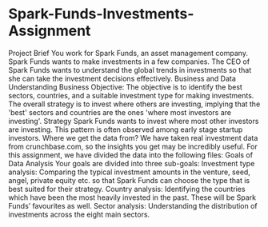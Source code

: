 # Spark-Funds-Investments-Assignment
Project Brief You work for Spark Funds, an asset management company. Spark Funds wants to make investments in a few companies. The CEO of Spark Funds wants to understand the global trends in investments so that she can take the investment decisions effectively.  Business and Data Understanding Business Objective: The objective is to identify the best sectors, countries, and a suitable investment type for making investments. The overall strategy is to invest where others are investing, implying that the 'best' sectors and countries are the ones 'where most investors are investing'.  Strategy Spark Funds wants to invest where most other investors are investing. This pattern is often observed among early stage startup investors.  Where we get the data from? We have taken real investment data from crunchbase.com, so the insights you get may be incredibly useful. For this assignment, we have divided the data into the following files:  Goals of Data Analysis Your goals are divided into three sub-goals:  Investment type analysis: Comparing the typical investment amounts in the venture, seed, angel, private equity etc. so that Spark Funds can choose the type that is best suited for their strategy. Country analysis: Identifying the countries which have been the most heavily invested in the past. These will be Spark Funds’ favourites as well. Sector analysis: Understanding the distribution of investments across the eight main sectors.
